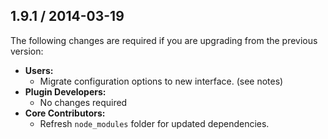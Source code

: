 ## 1.9.1 / 2014-03-19

The following changes are required if you are upgrading from the previous version:

* **Users:**
  * Migrate configuration options to new interface. (see notes)
* **Plugin Developers:**
  * No changes required
* **Core Contributors:**
  * Refresh `node_modules` folder for updated dependencies.
